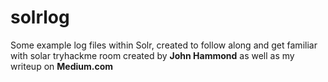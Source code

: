 # solrlog
Some example log files within Solr, created to follow along and get familiar with solar tryhackme room created by **John Hammond** as well as my writeup on **Medium.com**
